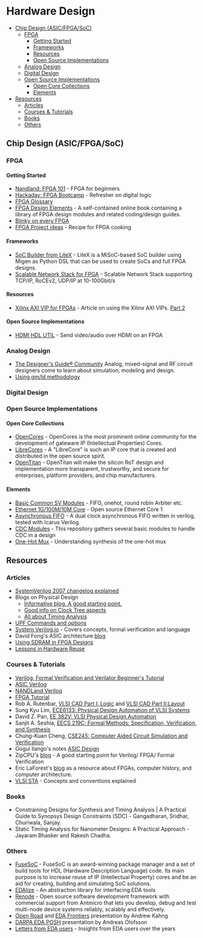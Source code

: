 # Hardware Design

- [Chip Design \(ASIC/FPGA/SoC\)](#chip-design-asicfpgasoc)
  - [FPGA](#fpga)
    - [Getting Started](#getting-started)
    - [Frameworks](#frameworks)
    - [Resources](#resources)
    - [Open Source Implementations](#open-source-implementations)
  - [Analog Design](#analog-design)
  - [Digital Design](#digital-design)
  - [Open Source Implementations](#open-source-implementations-1)
    - [Open Core Collections](#open-core-collections)
    - [Elements](#elements)
- [Resources](#resources-1)
  - [Articles](#articles)
  - [Courses & Tutorials](#courses--tutorials)
  - [Books](#books)
  - [Others](#others)

## Chip Design \(ASIC/FPGA/SoC\)

### FPGA

#### Getting Started

- [Nandland: FPGA 101](https://www.nandland.com/articles/fpga-101-fpgas-for-beginners.html) - FPGA for beginners
- [Hackaday: FPGA Bootcamp](https://hackaday.io/project/159720-fpga-bootcamp-0) - Refresher on digital logic
- [FPGA Glossary](https://blog.digilentinc.com/fpga-for-beginners-glossary-and-setup/)
- [FPGA Design Elements](https://github.com/laforest/FPGADesignElements) - A self-contained online book containing a library of FPGA design modules and related coding/design guides.
- [Blinky on every FPGA](https://github.com/fusesoc/blinky)
- [FPGA Project ideas](https://github.com/lastweek/FPGA-Readings) - Recipe for FPGA cooking

#### Frameworks

- [SoC Builder from LiteX](https://github.com/enjoy-digital/litex) - LiteX is a MiSoC-based SoC builder using Migen as Python DSL that can be used to create SoCs and full FPGA designs.
- [Scalable Network Stack for FPGA](https://github.com/fpgasystems/fpga-network-stack) - Scalable Network Stack supporting TCP/IP, RoCEv2, UDP/IP at 10-100Gbit/s

#### Resources

- [Xilinx AXI VIP for FPGAs](https://forums.xilinx.com/t5/Design-and-Debug-Techniques-Blog/AXI-Basics-2-Simulating-AXI-interfaces-with-the-AXI-Verification/ba-p/1053935) - Article on using the Xilinx AXI VIPs. [Part 2](https://forums.xilinx.com/t5/Design-and-Debug-Techniques-Blog/AXI-Basics-2-Simulating-AXI-interfaces-with-the-AXI-Verification/ba-p/1053935)

#### Open Source Implementations

- [HDMI HDL UTIL](https://github.com/hdl-util/hdmi) - Send video/audio over HDMI on an FPGA

### Analog Design

- [The Designer's Guide® Community](https://designers-guide.org/) Analog, mixed-signal and RF circuit designers come to learn about simulation, modeling and design.
- [Using gm/Id methodology](https://eesurgeon.wordpress.com/2016/07/06/using-the-gmid-methodology-in-analog-circuit-design/)

### Digital Design

### Open Source Implementations

#### Open Core Collections

- [OpenCores](https://opencores.org/) - OpenCores is the most prominent online community for the development of gateware IP (Intellectual Properties) Cores.
- [LibreCores](https://www.librecores.org/) - A "LibreCore" is such an IP core that is created and distributed in the open source spirit.
- [OpenTitan](https://github.com/lowrisc/opentitan) - OpenTitan will make the silicon RoT design and implementation more transparent, trustworthy, and secure for enterprises, platform providers, and chip manufacturers.

#### Elements

- [Basic Common SV Modules](https://github.com/taichi-ishitani/tbcm) - FIFO, onehot, round robin Arbiter etc.
- [Ethernet 1G/100M/10M Core](https://github.com/lewiz-support/LMAC_CORE1) - Open source Ethernet Core 1
- [Asynchronous FIFO](https://github.com/damofthemoon/async_fifo) - A dual clock asynchronous FIFO written in verilog, tested with Icarus Verilog
- [CDC Modules](https://github.com/damofthemoon/cdc) - This repository gathers several basic modules to handle CDC in a design
- [One-Hot Mux](https://andy-knowles.github.io/one-hot-mux/) - Understanding synthesis of the one-hot mux

## Resources

### Articles

- [SystemVerilog 2007 changelog explained](http://www.verilab.com/blog/2018/02/ieee-std1800-2017-for-systemverilog-what-changed/)
- Blogs on Physical Design
  - [Informative blog. A good starting point.](https://gogul.dev/hardware/physical-design)
  - [Good info on Clock Tree aspects](http://88physicaldesign.blogspot.com/)
  - [All about Timing Analysis](http://www.vlsi-expert.com/p/static-timing-analysis.html?m=1)
- [UPF Commands and options](https://semiengineering.com/empowering-upf-commands-with-effective-elements-lists/)
- [System Verilog.io](https://www.systemverilog.io/) - Covers concepts, formal verification and language
- David Fong's ASIC architecture [blog](https://daffy1108.wordpress.com/)
- [Using SDRAM in FPGA Designs](https://www.joshbassett.info/sdram-controller/)
- [Lessons in Hardware Reuse](https://zipcpu.com/blog/2020/01/13/reuse.html)

### Courses & Tutorials

- [Verilog, Formal Verification and Verilator Beginner's Tutorial](http://zipcpu.com/tutorial/#training)
- [ASIC Verilog](http://asic-world.com/verilog/veritut.html)
- [NANDLand Verilog](https://www.nandland.com/verilog/tutorials/tutorial-introduction-to-verilog-for-beginners.html)
- [FPGA Tutorial](https://www.fpga4fun.com/)
- Rob A. Rutenbar, [VLSI CAD Part I: Logic](https://www.coursera.org/learn/vlsi-cad-logic) and [VLSI CAD Part II:Layout](https://www.coursera.org/learn/vlsi-cad-layout)
- Sung Kyu Lim, [ECE6133: Physical Design Automation of VLSI Systems](http://limsk.ece.gatech.edu/course/ece6133/)
- David Z. Pan, [EE 382V: VLSI Physical Design Automation](http://users.ece.utexas.edu/~dpan/EE382V_PDA/)
- Sanjit A. Seshia, [EECS 219C: Formal Methods: Specification, Verification, and Synthesis](https:/people.eecs.berkeley.edu/~sseshia/219c/)
- Chung-Kuan Cheng, [CSE245: Computer Aided Circuit Simulation and Verification](https://cseweb.ucsd.edu/classes/wi15cse245-a/)
- Gogul Ilango's notes [ASIC Design](https://gogul09.github.io/asic-design)
- ZipCPU's [blog](http://zipcpu.com/) - A good starting point for Verilog/ FPGA/ Formal Verification
- Eric LaForest's [blog](http://fpgacpu.ca/) as a resource about FPGAs, computer history, and computer architecture.
- [VLSI STA](http://www.vlsi-expert.com/p/static-timing-analysis.html) - Concepts and conventions explained

### Books

- Constraining Designs for Synthesis and Timing Analysis \| A Practical Guide to Synopsys Design Constraints \(SDC\) - Gangadharan, Sridhar, Churiwala, Sanjay.
- Static Timing Analysis for Nanometer Designs: A Practical Approach - Jayaram Bhasker and Rakesh Chadha.

### Others

- [FuseSoC](https://github.com/olofk/fusesoc) - FuseSoC is an award-winning package manager and a set of build tools for HDL (Hardware Description Language) code. Its main purpose is to increase reuse of IP (Intellectual Property) cores and be an aid for creating, building and simulating SoC solutions.
- [EDAlize](https://github.com/olofk/edalize) - An abstraction library for interfacing EDA tools
- [Renode](https://renode.io/) - Open source software development framework with commercial support from Antmicro that lets you develop, debug and test multi-node device systems reliably, scalably and effectively.
- [Open Road](https://vlsicad.ucsd.edu/~abk/BDC-Kahng-200102-OpenROAD-v4a.pptx) and [EDA Frontiers](https://vlsicad.ucsd.edu/~abk/BDC-Kahng-200103-FrontiersEDA-v2.pptx) presentation by Andrew Kahng
- [DARPA EDA POSH](https://www.darpa.mil/attachments/eri_design_proposers_day.pdf) presentation by Andreas Olofsson
- [Letters from EDA users](http://www.deepchip.com/) - Insights from EDA users over the years
